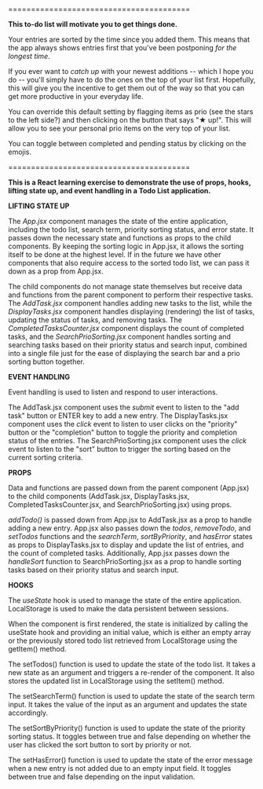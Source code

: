 ========================================

**This to-do list will motivate you to get things done.**

Your entries are sorted by the time since you added them. This means that the app always shows entries first that you've been postponing *for the longest time*. 

If you ever want to *catch up* with your newest additions -- which I hope you do -- you'll simply have to do the ones on the top of your list first. Hopefully, this will give you the incentive to get them out of the way so that you can get more productive in your everyday life.

You can override this default setting by flagging items as prio (see the stars to the left side?) and then clicking on the button that says "★ up!". This will allow you to see your personal prio items on the very top of your list.

You can toggle between completed and pending status by clicking on the emojis. 

========================================

**This is a React learning exercise to demonstrate the use of props, hooks, lifting state up, and event handling in a Todo List application.**


**LIFTING STATE UP**

The *App.jsx* component manages the state of the entire application, including the todo list, search term, priority sorting status, and error state. It passes down the necessary state and functions as props to the child components. By keeping the sorting logic in App.jsx, it allows the sorting itself to be done at the highest level. If in the future we have other components that also require access to the sorted todo list, we can pass it down as a prop from App.jsx.

The child components do not manage state themselves but receive data and functions from the parent component to perform their respective tasks. The *AddTask.jsx* component handles adding new tasks to the list, while the *DisplayTasks.jsx* component handles displaying (rendering) the list of tasks, updating the status of tasks, and removing tasks. The *CompletedTasksCounter.jsx* component displays the count of completed tasks, and the *SearchPrioSorting.jsx* component handles sorting and searching tasks based on their priority status and search input, combined into a single file just for the ease of displaying the search bar and a prio sorting button together.


**EVENT HANDLING**

Event handling is used to listen and respond to user interactions. 

The AddTask.jsx component uses the *submit* event to listen to the "add task" button or ENTER key to add a new entry. The DisplayTasks.jsx component uses the *click* event to listen to user clicks on the "priority" button or the "completion" button to toggle the priority and completion status of the entries. The SearchPrioSorting.jsx component uses the *click* event to listen to the "sort" button to trigger the sorting based on the current sorting criteria.


**PROPS**

Data and functions are passed down from the parent component (App.jsx) to the child components (AddTask.jsx, DisplayTasks.jsx, CompletedTasksCounter.jsx, and SearchPrioSorting.jsx) using props.

*addTodo()* is passed down from App.jsx to AddTask.jsx as a prop to handle adding a new entry. App.jsx also passes down the *todos*, *removeTodo*, and *setTodos* functions and the *searchTerm*, *sortByPriority*, and *hasError* states as props to DisplayTasks.jsx to display and update the list of entries, and the count of completed tasks. Additionally, App.jsx passes down the *handleSort* function to SearchPrioSorting.jsx as a prop to handle sorting tasks based on their priority status and search input.


**HOOKS**

The *useState* hook is used to manage the state of the entire application. LocalStorage is used to make the data persistent between sessions.

When the component is first rendered, the state is initialized by calling the useState hook and providing an initial value, which is either an empty array or the previously stored todo list retrieved from LocalStorage using the getItem() method. 

The setTodos() function is used to update the state of the todo list. It takes a new state as an argument and triggers a re-render of the component. It also stores the updated list in LocalStorage using the setItem() method. 

The setSearchTerm() function is used to update the state of the search term input. It takes the value of the input as an argument and updates the state accordingly. 

The setSortByPriority() function is used to update the state of the priority sorting status. It toggles between true and false depending on whether the user has clicked the sort button to sort by priority or not. 

The setHasError() function is used to update the state of the error message when a new entry is not added due to an empty input field. It toggles between true and false depending on the input validation.